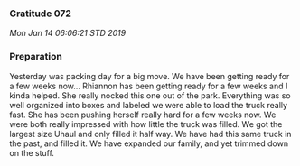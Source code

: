 ### Gratitude 072

_Mon Jan 14 06:06:21 STD 2019_

### Preparation

Yesterday was packing day for a big move.  We have been getting ready for a few weeks now... Rhiannon has been getting ready for a few weeks and I kinda helped.  She really nocked this one out of the park.  Everything was so well organized into boxes and labeled we were able to load the truck really fast. She has been pushing herself really hard for a few weeks now.  We were both really impressed with how little the truck was filled.  We got the largest size Uhaul and only filled it half way.  We have had this same truck in the past, and filled it.  We have expanded our family, and yet trimmed down on the stuff.  

